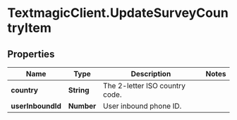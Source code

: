 # TextmagicClient.UpdateSurveyCountryItem

## Properties
Name | Type | Description | Notes
------------ | ------------- | ------------- | -------------
**country** | **String** | The 2-letter ISO country code. | 
**userInboundId** | **Number** | User inbound phone ID. | 


